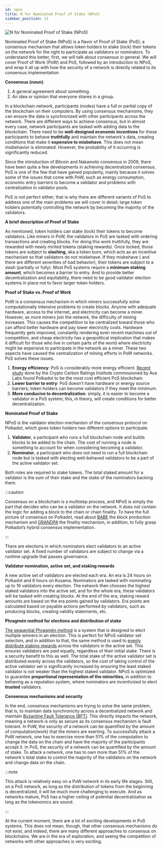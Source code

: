 ```yaml
---
id: npos
title: N for Nominated Proof of Stake (NPoS)
sidebar_position: 13
---
```


![N for Nominated Proof of Stake (NPoS)](assets/N.png)

Nominated Proof of Stake (NPoS) is a flavor of Proof of Stake (PoS); a consensus mechanism that allows token holders to stake (lock) their tokens on the network for the right to participate as validators or nominators. To understand this better, first, we will talk about consensus in general. We will cover Proof of Work (PoW) and PoS, followed by an introduction to NPoS, and wrap it all up with how the security of a network is directly related to its consensus implementation.

**Consensus (noun)**: 

1. A general agreement about something. 
2. An idea or opinion that everyone shares in a group.

In a blockchain network, participants (nodes) have a full or partial copy of the blockchain on their computers. By using consensus mechanisms, they can ensure the data is synchronized with other participants across the network. There are different ways to achieve consensus, but in almost every case, network participants are tasked with adding data to the blockchain. There need to be **well-designed economic incentives** for these participants to behave **truthfully** and maintain the network's data, creating conditions that make it **expensive to misbehave**. This does not mean misbehavior is eliminated. However, the probability of it  occurring is significantly reduced.

Since the introduction of Bitcoin and Nakamoto consensus in 2009, there have been quite a few developments in achieving decentralized consensus. PoS is one of the few that have gained popularity, mainly because it solves some of the issues that come with PoW, such as energy consumption, economic entry barriers to become a validator and problems with centralization in validator pools.

PoS is not perfect either; that is why there are different variants of PoS to address one of the main problems we will cover in detail; large token holders potentially controlling the network by becoming the majority of the validators.

**A brief description of Proof of Stake**

As mentioned, token holders can stake (lock) their tokens to become validators. Like miners in PoW, the validators in PoS are tasked with ordering transactions and creating blocks. For doing this work truthfully, they are rewarded with newly minted tokens (staking rewards). Once locked, those tokens are subject to **slashing**, aka a token burn, which acts as an incentive mechanism so that validators do not misbehave. If they misbehave ( and there are different severities of bad behavior), their tokens are subject to a slash (partially or fully). Most PoS systems require a **minimum staking amount**, which becomes a barrier to entry. And to provide better decentralization and equitability, there need to be good validator election systems in place not to favor larger token holders.

**Proof of Stake vs. Proof of Work**

PoW is a consensus mechanism in which miners successfully solve computationally intensive problems to create blocks. Anyone with adequate hardware, access to the internet, and electricity can become a miner. However, as more miners join the network, the difficulty of mining increases. This causes the competition to be centralized toward those who can afford better hardware and pay lower electricity costs. Hardware frequently gets improved, constantly rendering even recent machines out of competition, and cheap electricity has a geopolitical implication that makes it difficult for those who live in certain parts of the world where electricity might be expensive to participate in the network as a miner. These two aspects have caused the centralization of mining efforts in PoW networks. PoS solves these issues.

1. **Energy efficiency**: PoS is considerably more energy efficient. [Recent study](https://www.bloomberg.com/news/articles/2022-02-02/polkadot-has-smallest-carbon-footprint-crypto-researcher-says) done by the Crypto Carbon Ratings Institute commissioned by Ava Labs found Polkadot to be the most cost efficient PoS blockchain. 
2. **Lower barrier to entry**: PoS doesn’t have hardware or energy source barriers; token holders can become validators if they meet the minimum.
3. **More conducive to decentralization**: simply, it is easier to become a validator in a PoS system; this, in theory, will create conditions for better decentralization.

**Nominated Proof of Stake**

NPoS is the validator election mechanism of the consensus protocol on Polkadot, which gives token holders two different options to participate.

1. **Validator**, a participant who runs a full blockchain node and builds blocks to be added to the chain. The cost of running a node is something to account for when considering becoming a validator.
2. **Nominator**, a participant who does not need to run a full blockchain node but is tasked with electing well-behaved validators to be a part of the active validator set.

Both roles are required to stake tokens. The total staked amount for a validator is the sum of their stake and the stake of the nominators backing them.

:::caution

Consensus on a blockchain is a multistep process, and NPoS is simply the part that decides who can be a validator on the network. It does not contain the logic for adding a block to the chain or chain finality. To have the full picture of consensus on Polkadot, read about [BABE](https://research.web3.foundation/en/latest/polkadot/block-production/Babe.html) the block production mechanism and [GRANDPA](https://research.web3.foundation/en/latest/polkadot/finality.html) the finality mechanism, in addition, to fully grasp Polkadot’s hybrid consensus implementation.

:::

There are elections in which nominators elect validators to an active validator set. A fixed number of validators are subject to change via a runtime upgrade that passes governance.

**Validator nomination, active set, and staking rewards**

A new active set of validators are elected each era. An era is 24 hours on Polkadot and 6 hours on Kusama. Nominators are tasked with nominating up to 16 validators every election. The network then chooses the highest staked validators into the active set, and for the whole era, these validators will be tasked with creating blocks. At the end of the era, staking reward amounts are based on the era points gained by validators. Era points are calculated based on payable actions performed by validators, such as producing blocks, creating validity statements, etc.

**Phragmén method for elections and distribution of stake**

[The sequential Phragmén method](https://wiki.polkadot.network/docs/learn-phragmen) is a system that is designed to elect multiple winners in an election. This is perfect for NPoS validator set selection, and in addition to that, the same method is used to [evenly distribute staking rewards](https://wiki.polkadot.network/docs/learn-phragmen#rationale-for-maintaining-an-even-distribution-of-stake) across the validators in the active set. This ensures validators are paid equally, regardless of their initial stake. There is a security benefit to this as well. The total stake of the active validator set is distributed evenly across the validators, so the cost of taking control of the active validator set is significantly increased by ensuring the least staked validator is not weaker than the highest staked validator. NPoS is optimized to guarantee **proportional representation of the minorities**, in addition to behaving as a reputation system, where nominators are incentivized to elect **trusted** validators.

**Consensus mechanisms and security**

In the end, consensus mechanisms are trying to solve the same problem, that is, to maintain data synchronicity across a decentralized network and maintain [Byzantine Fault Tolerance (BFT)](https://decrypt.co/resources/byzantine-fault-tolerance-what-is-it-explained). This directly impacts the network, meaning a network is only as secure as its consensus mechanism is fault tolerant. In PoW, the security of a network can be quantified by the amount of computation(work) that the miners are exerting. To successfully attack a PoW network, one has to exercise more than 51% of the computation to change the data on the chain and have the majority of the participants accept it. In PoS, the security of a network can be quantified by the amount of stake. To attack a network, one has to own more than 51% of the network's total stake to control the majority of the validators on the network and change data on the chain.


:::note

This attack is relatively easy on a PoW network in its early life stages. Still, on a PoS network, as long as the distribution of tokens from the beginning is decentralized, it will be much more challenging to execute. And as networks mature, PoS has a higher ceiling of potential decentralization as long as the tokenomics are sound.

:::

At the current moment, there are a lot of exciting developments in PoS systems. This does not mean, though, that other consensus mechanisms do not exist, and indeed, there are many different approaches to consensus on blockchains. We are in the era of exploration, and seeing the competition of networks with other approaches is very exciting.